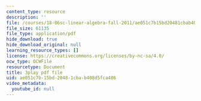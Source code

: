 ```yaml
---
content_type: resource
description: ''
file: /courses/18-06sc-linear-algebra-fall-2011/ae051c7b15bd20481cbab408d5fca486_l88D4r74gtM.pdf
file_size: 61135
file_type: application/pdf
hide_download: true
hide_download_original: null
learning_resource_types: []
license: https://creativecommons.org/licenses/by-nc-sa/4.0/
ocw_type: OCWFile
resourcetype: Document
title: 3play pdf file
uid: ae051c7b-15bd-2048-1cba-b408d5fca486
video_metadata:
  youtube_id: null
---
```

